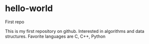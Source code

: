 # hello-world
First repo

This is my first repository on github. Interested in algorithms and data structures. Favorite languages are C, C++, Python
